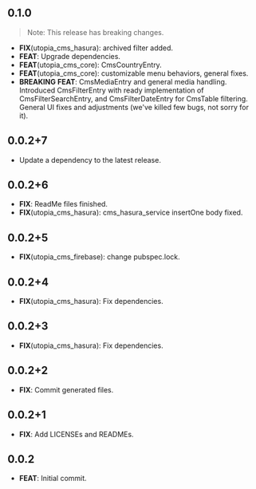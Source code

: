 ## 0.1.0

> Note: This release has breaking changes.

 - **FIX**(utopia_cms_hasura): archived filter added.
 - **FEAT**: Upgrade dependencies.
 - **FEAT**(utopia_cms_core): CmsCountryEntry.
 - **FEAT**(utopia_cms_core): customizable menu behaviors, general fixes.
 - **BREAKING** **FEAT**: CmsMediaEntry and general media handling. Introduced CmsFilterEntry with ready implementation of CmsFilterSearchEntry, and CmsFilterDateEntry for CmsTable filtering. General UI fixes and adjustments (we've killed few bugs, not sorry for it).

## 0.0.2+7

 - Update a dependency to the latest release.

## 0.0.2+6

 - **FIX**: ReadMe files finished.
 - **FIX**(utopia_cms_hasura): cms_hasura_service insertOne body fixed.

## 0.0.2+5

 - **FIX**(utopia_cms_firebase): change pubspec.lock.

## 0.0.2+4

 - **FIX**(utopia_cms_hasura): Fix dependencies.

## 0.0.2+3

 - **FIX**(utopia_cms_hasura): Fix dependencies.

## 0.0.2+2

 - **FIX**: Commit generated files.

## 0.0.2+1

 - **FIX**: Add LICENSEs and READMEs.

## 0.0.2

 - **FEAT**: Initial commit.

